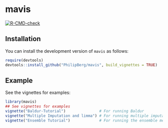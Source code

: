 
<!-- README.md is generated from README.Rmd. Please edit that file -->

# mavis

<!-- badges: start -->

[![R-CMD-check](https://github.com/PhilipBerg/mavis/actions/workflows/R-CMD-check.yaml/badge.svg)](https://github.com/PhilipBerg/mavis/actions/workflows/R-CMD-check.yaml)
<!-- badges: end -->

## Installation

You can install the development version of `mavis` as follows:

``` r
require(devtools)
devtools::install_github("PhilipBerg/mavis", build_vignettes = TRUE)
```

## Example

See the vignettes for examples:

``` r
library(mavis)
## See vignettes for examples
vignette("Baldur-Tutorial")               # For running Baldur
vignette("Multiple Imputation and limma") # For running multiple imputation and limma
vignette("Ensemble Tutorial")             # For running the ensemble method
```
